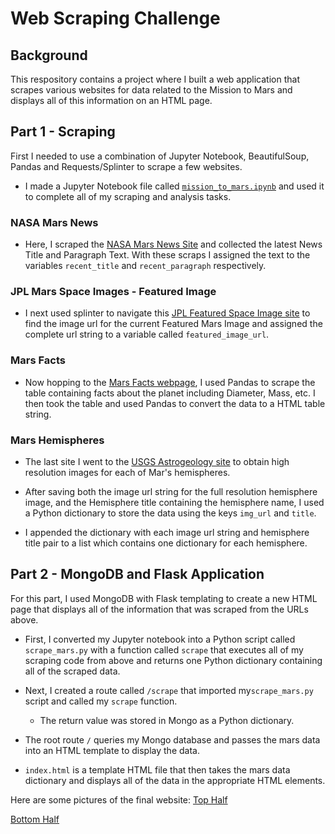 # Web Scraping Challenge

## Background

This respository contains a project where I built a web application that scrapes various websites for data related to the Mission to Mars and displays all of this information on an HTML page.

## Part 1 - Scraping

First I needed to use a combination of Jupyter Notebook, BeautifulSoup, Pandas and Requests/Splinter to scrape a few websites.

* I made a Jupyter Notebook file called [`mission_to_mars.ipynb`](mission_to_mars.ipynb) and used it to complete all of my scraping and analysis tasks. 

### NASA Mars News

* Here, I scraped the [NASA Mars News Site](https://mars.nasa.gov/news/) and collected the latest News Title and Paragraph Text. With these scraps I assigned the text to the variables `recent_title` and `recent_paragraph` respectively.

### JPL Mars Space Images - Featured Image

* I next used splinter to navigate this [JPL Featured Space Image site](https://www.jpl.nasa.gov/spaceimages/?search=&category=Mars) to find the image url for the current Featured Mars Image and assigned the complete url string to a variable called `featured_image_url`.

### Mars Facts

* Now hopping to the [Mars Facts webpage](https://space-facts.com/mars/), I used Pandas to scrape the table containing facts about the planet including Diameter, Mass, etc. I then took the table and used Pandas to convert the data to a HTML table string.

### Mars Hemispheres

* The last site I went to the [USGS Astrogeology site](https://astrogeology.usgs.gov/search/results?q=hemisphere+enhanced&k1=target&v1=Mars) to obtain high resolution images for each of Mar's hemispheres.

* After saving both the image url string for the full resolution hemisphere image, and the Hemisphere title containing the hemisphere name, I used a Python dictionary to store the data using the keys `img_url` and `title`.

* I appended the dictionary with each image url string and hemisphere title pair to a list which contains one dictionary for each hemisphere.

## Part 2 - MongoDB and Flask Application

For this part, I used MongoDB with Flask templating to create a new HTML page that displays all of the information that was scraped from the URLs above.

* First, I converted my Jupyter notebook into a Python script called `scrape_mars.py` with a function called `scrape` that executes all of my scraping code from above and returns one Python dictionary containing all of the scraped data.

* Next, I created a route called `/scrape` that imported my`scrape_mars.py` script and called my `scrape` function.

  * The return value was stored in Mongo as a Python dictionary.

* The root route `/` queries my Mongo database and passes the mars data into an HTML template to display the data.

* `index.html` is a template HTML file that then takes the mars data dictionary and displays all of the data in the appropriate HTML elements.

Here are some pictures of the final website:
[Top Half](Images/Webpage_Top.PNG)

[Bottom Half](Images/Webpage_Bottom.PNG)